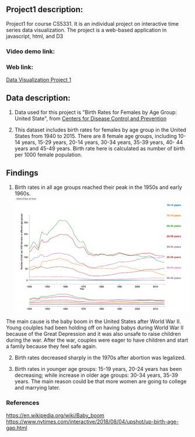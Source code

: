 ## Project1 description:

Project1 for course CS5331. It is an individual project on interactive time series data visualization. The project is a web-based application in javascript, html, and D3

### Video demo link:

### Web link:
[Data Visualization Project 1](https://gj0706.github.io/DataVisualization/Project1/birthRate.html)


## Data description:

1. Data used for this project is "Birth Rates for Females by Age Group: United State", from [Centers for Disease Control and Prevention](https://data.cdc.gov/NCHS/NCHS-Birth-Rates-for-Females-by-Age-Group-United-S/yt7u-eiyg)

2. This dataset includes birth rates for females by age group in the United States from 1940 to 2015. There are 8 female age groups, including 10-14 years, 15-29 years, 20-14 years, 30-34 years, 35-39 years, 40- 44 years and 45-49 years. Birth rate here is calculated as number of birth per 1000 female population.


## Findings

1. Birth rates in all age groups reached their peak in the 1950s and early 1960s.
![alt text](https://github.com/gj0706/DataVisualization/blob/master/Project1/img/multiLine.png)

  The main cause is the baby boom in the United States after World War II. Young coulples had been holding off on having babys during World War II because of the Great Depression and it was also unsafe to raise children during the war. After the war, couples were eager to have children and start a family because they feel safe again. 

2. Birth rates decreased sharply in the 1970s after abortion was legalized.


3. Birth rates in younger age groups: 15-19 years, 20-24 years has been decreasing; while increase in older age groups: 30-34 years, 35-39 years.
  The main reason could be that more women are going to college and marrying later. 




### References

https://en.wikipedia.org/wiki/Baby_boom
https://www.nytimes.com/interactive/2018/08/04/upshot/up-birth-age-gap.html


